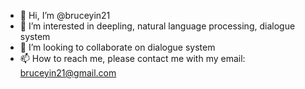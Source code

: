 - 👋 Hi, I’m @bruceyin21
- 👀 I’m interested in deepling, natural language processing, dialogue system
- 💞️ I’m looking to collaborate on dialogue system
- 📫 How to reach me, please contact me with my email: bruceyin21@gmail.com

<!---
bruceyin21/bruceyin21 is a ✨ special ✨ repository because its `README.md` (this file) appears on your GitHub profile.
You can click the Preview link to take a look at your changes.
--->
